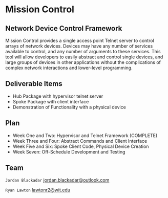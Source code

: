 # Mission Control

## Network Device Control Framework
Mission Control provides a single access point Telnet server to control arrays of network devices.
Devices may have any number of services available to control, and any number of arguments to these services.
This tool will allow developers to easily abstract and control single devices, and large groups of devices in other applications
without the complications of complex network interactions and lower-level programming.

## Deliverable Items
- Hub Package with hypervisor telnet server
- Spoke Package with client interface
- Demonstration of Functionality with a physical device

## Plan
- Week One and Two: Hypervisor and Telnet Framework (COMPLETE)
- Week Three and Four: Abstract Commands and Client Interface
- Week Five and Six: Spoke Client Code, Physical Device Creation
- Week Seven: Off-Schedule Development and Testing

## Team
`Jordan Blackadar` jordan.blackadar@outlook.com

`Ryan Lawton` lawtonr2@wit.edu

